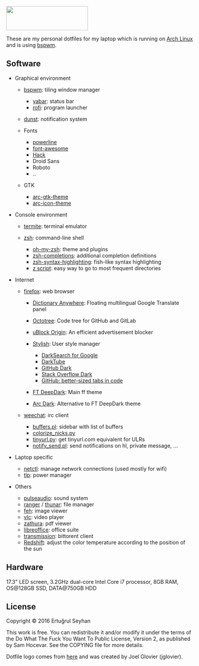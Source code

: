<img src="https://raw.githubusercontent.com/jglovier/dotfiles-logo/master/dotfiles-logo.png" width="220" height="65" />

These are my personal dotfiles for my laptop which is running on [Arch Linux](https://www.archlinux.org/) and is using
[bspwm](https://github.com/baskerville/bspwm).

## Software

- Graphical environment

   - [bspwm](https://github.com/baskerville/bspwm): tiling window manager

      - [yabar](https://github.com/geommer/yabar): status bar
      - [rofi](https://github.com/DaveDavenport/rofi): program launcher

   - [dunst](http://www.knopwob.org/dunst/): notification system
   - Fonts
      - [powerline](https://github.com/powerline/fonts)
      - [font-awesome](http://fontawesome.io/)
	  - [Hack](https://github.com/chrissimpkins/Hack)
      - Droid Sans
      - Roboto
      - ..

   - GTK
      - [arc-gtk-theme](https://github.com/horst3180/arc-theme)
      - [arc-icon-theme](https://github.com/horst3180/arc-icon-theme)

- Console environment

   - [termite](https://github.com/thestinger/termite): terminal emulator
   - [zsh](http://www.zsh.org/): command-line shell

      - [oh-my-zsh](https://github.com/robbyrussell/oh-my-zsh): theme and plugins
      - [zsh-completions](https://github.com/zsh-users/zsh-completions): additional completion definitions
      - [zsh-syntax-highlighting](https://github.com/zsh-users/zsh-syntax-highlighting): fish-like syntax highlighting
      - [z script](https://github.com/rupa/z): easy way to go to most frequent directories

- Internet

   - [firefox](https://www.mozilla.org/en-US/firefox/desktop/): web browser
      - [Dictionary Anywhere](http://add0n.com/dictionary.html): Floating multilingual Google Translate panel
      - [Octotree](https://github.com/buunguyen/octotree): Code tree for GitHub and GitLab
      - [uBlock Origin](https://github.com/gorhill/uBlock): An efficient advertisement blocker
      - [Stylish](https://userstyles.org): User style manager

         - [DarkSearch for Google](https://userstyles.org/styles/118959/darksearch-for-google)
         - [DarkTube](https://userstyles.org/styles/117673/darktube)
         - [GitHub Dark](https://userstyles.org/styles/37035/github-dark)
         - [Stack Overflow Dark](https://userstyles.org/styles/35345/stackoverflow-dark)
         - [GitHub: better-sized tabs in code](https://userstyles.org/styles/70979/github-better-sized-tabs-in-code)

      - [FT DeepDark](https://addons.mozilla.org/en-US/firefox/addon/ft-deepdark/): Main ff theme
      - [Arc Dark](https://github.com/horst3180/arc-firefox-theme): Alternative to FT DeepDark theme

   - [weechat](https://weechat.org/): irc client

      - [buffers.pl](https://weechat.org/scripts/source/buffers.pl.html/): sidebar with list of buffers
      - [colorize_nicks.py](https://weechat.org/scripts/source/colorize_nicks.py.html/)
      - [tinyurl.py](https://weechat.org/scripts/source/tinyurl.py.html/): get tinyurl.com equivalent for ULRs
      - [notify_send.pl](https://weechat.org/scripts/source/notify_send.pl.html/): send notifications on hl, private 
message, ...

- Laptop specific

   - [netctl](https://github.com/joukewitteveen/netctl): manage network connections (used mostly for wifi)
   - [tlp](http://linrunner.de/en/tlp/tlp.html): power manager

- Others

   - [pulseaudio](https://www.freedesktop.org/wiki/Software/PulseAudio/): sound system
   - [ranger](http://ranger.nongnu.org/) / [thunar](http://docs.xfce.org/xfce/thunar/start): file manager
   - [feh](http://feh.finalrewind.org/): image viewer
   - [vlc](https://www.videolan.org/vlc/): video player
   - [zathura](https://pwmt.org/projects/zathura/): pdf viewer
   - [libreoffice](https://www.libreoffice.org/): office suite
   - [transmission](https://www.transmissionbt.com/): bittorent client
   - [Redshift](http://jonls.dk/redshift): adjust the color temperature according to the position of the sun

## Hardware

17.3" LED screen, 3.2GHz dual-core Intel Core i7 processor, 8GB RAM, OS@128GB SSD, DATA@750GB HDD

## License

Copyright © 2016 Ertuğrul Seyhan

This work is free. You can redistribute it and/or modify it under the terms of the Do What The Fuck You Want To Public 
License, Version 2, as published by Sam Hocevar. See the COPYING file for more details.

Dotfile logo comes from [here](https://github.com/jglovier/dotfiles-logo) and was created by Joel Glovier (jglovier).
